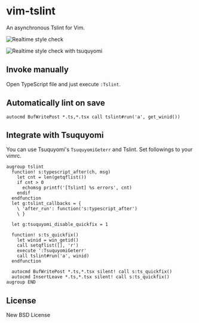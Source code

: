 # vim-tslint

An asynchronous Tslint for Vim.

![Realtime style check](./assets/vim-tslint.gif)


![Realtime style check with tsuquyomi](./assets/vim-tslint-tsuquyomi.gif)

## Invoke manually

Open TypeScript file and just execute `:Tslint`.

## Automatically lint on save

```viml
autocmd BufWritePost *.ts,*.tsx call tslint#run('a', get_winid())
```

## Integrate with Tsuquyomi

You can use Tsuquyomi's `TsuquyomiGeterr` and Tslint.
Set followings to your vimrc.

```viml
augroup tslint
  function! s:typescript_after(ch, msg)
    let cnt = len(getqflist())
    if cnt > 0
      echomsg printf('[Tslint] %s errors', cnt)
    endif
  endfunction
  let g:tslint_callbacks = {
    \ 'after_run': function('s:typescript_after')
    \ }

  let g:tsuquyomi_disable_quickfix = 1

  function! s:ts_quickfix()
    let winid = win_getid()
    call setqflist([], 'r')
    execute ':TsuquyomiGeterr'
    call tslint#run('a', winid)
  endfunction

  autocmd BufWritePost *.ts,*.tsx silent! call s:ts_quickfix()
  autocmd InsertLeave *.ts,*.tsx silent! call s:ts_quickfix()
augroup END
```

## License

New BSD License
